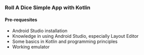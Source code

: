 ### Roll A Dice Simple App with Kotlin
#### Pre-requesites
- Android Studio installation
- Knowledge in using Android Studio, especially Layout Editor
- Some basics in Kotlin and programming principles
- Working emulator
